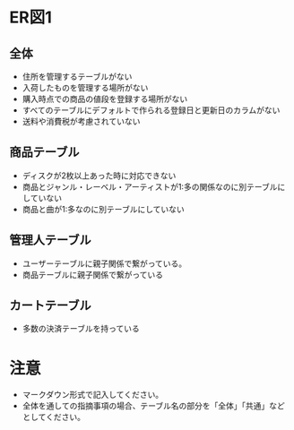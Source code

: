 # ER図1
## 全体
- 住所を管理するテーブルがない
- 入荷したものを管理する場所がない
- 購入時点での商品の値段を登録する場所がない
- すべてのテーブルにデフォルトで作られる登録日と更新日のカラムがない
- 送料や消費税が考慮されていない

## 商品テーブル
- ディスクが2枚以上あった時に対応できない
- 商品とジャンル・レーベル・アーティストが1:多の関係なのに別テーブルにしていない
- 商品と曲が1:多なのに別テーブルにしていない

## 管理人テーブル
- ユーザーテーブルに親子関係で繋がっている。
- 商品テーブルに親子関係で繋がっている

## カートテーブル
- 多数の決済テーブルを持っている

# 注意
* マークダウン形式で記入してください。
* 全体を通しての指摘事項の場合、テーブル名の部分を「全体」「共通」などとしてください。
　
